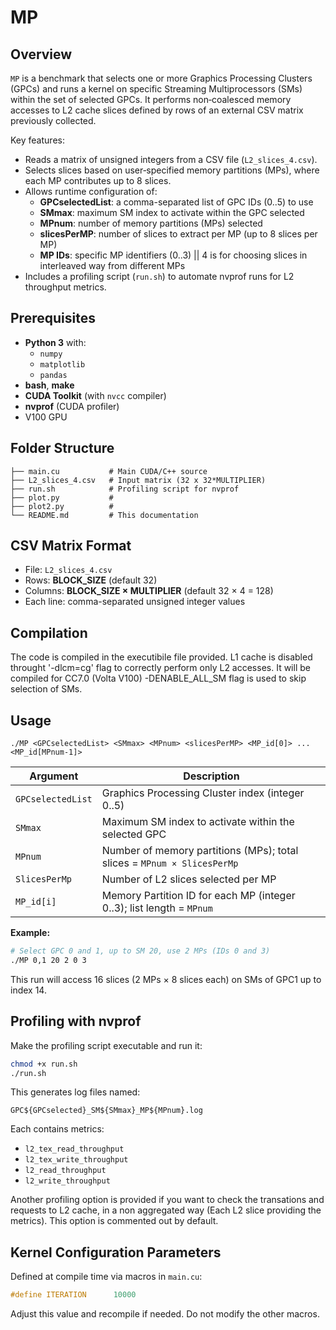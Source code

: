 # MP

## Overview

`MP` is a benchmark that selects one or more Graphics Processing Clusters (GPCs) and runs a kernel on specific Streaming Multiprocessors (SMs) within the set of selected GPCs. 
It performs non‑coalesced memory accesses to L2 cache slices defined by rows of an external CSV matrix previously collected.

Key features:
- Reads a matrix of unsigned integers from a CSV file (`L2_slices_4.csv`).
- Selects slices based on user‑specified memory partitions (MPs), where each MP contributes up to 8 slices.
- Allows runtime configuration of:
  - **GPCselectedList**: a comma-separated list of GPC IDs (0..5) to use
  - **SMmax**: maximum SM index to activate within the GPC selected
  - **MPnum**: number of memory partitions (MPs) selected
  - **slicesPerMP**: number of slices to extract per MP (up to 8 slices per MP)
  - **MP IDs**: specific MP identifiers (0..3) || 4 is for choosing slices in interleaved way from different MPs
- Includes a profiling script (`run.sh`) to automate nvprof runs for L2 throughput metrics.

## Prerequisites

- **Python 3** with:
  - `numpy`
  - `matplotlib`
  - `pandas`
- **bash**, **make**
- **CUDA Toolkit** (with `nvcc` compiler)
- **nvprof** (CUDA profiler)
- V100 GPU


## Folder Structure

```
├── main.cu           # Main CUDA/C++ source
├── L2_slices_4.csv   # Input matrix (32 x 32*MULTIPLIER)
├── run.sh            # Profiling script for nvprof
├── plot.py           # 
├── plot2.py          #
└── README.md         # This documentation
```

## CSV Matrix Format

- File: `L2_slices_4.csv`
- Rows: **BLOCK_SIZE** (default 32)
- Columns: **BLOCK_SIZE × MULTIPLIER** (default 32 × 4 = 128)
- Each line: comma-separated unsigned integer values

## Compilation

The code is compiled in the executibile file provided. L1 cache is disabled throught '-dlcm=cg' flag to correctly perform only L2 accesses. It will be compiled for CC7.0 (Volta V100)
-DENABLE_ALL_SM flag is used to skip selection of SMs.

## Usage

```
./MP <GPCselectedList> <SMmax> <MPnum> <slicesPerMP> <MP_id[0]> ... <MP_id[MPnum-1]>
```

| Argument            | Description                                                                                                                                                   |
|---------------------|---------------------------------------------------------------------------------------------------------------------------------------------------------------|                             
| `GPCselectedList`   | Graphics Processing Cluster index (integer 0..5) || 6 has 28 interleaved SMs from different GPCs (with no TPC contention)                                     |
| `SMmax`             | Maximum SM index to activate within the selected GPC                                                                                                          |
| `MPnum`             | Number of memory partitions (MPs); total slices = `MPnum × SlicesPerMp`                                                                                       |
| `SlicesPerMp`       | Number of L2 slices selected per MP                                                                                                                           |
| `MP_id[i]`          | Memory Partition ID for each MP (integer 0..3); list length = `MPnum` || MP 4 has L2 slices selected in a interleved way from all the MPs                     |

**Example:**
```bash
# Select GPC 0 and 1, up to SM 20, use 2 MPs (IDs 0 and 3)
./MP 0,1 20 2 0 3
```

This run will access 16 slices (2 MPs × 8 slices each) on SMs of GPC1 up to index 14.

## Profiling with nvprof

Make the profiling script executable and run it:

```bash
chmod +x run.sh
./run.sh
```

This generates log files named:
```
GPC${GPCselected}_SM${SMmax}_MP${MPnum}.log
```
Each contains metrics:
- `l2_tex_read_throughput`
- `l2_tex_write_throughput`
- `l2_read_throughput`
- `l2_write_throughput`

Another profiling option is provided if you want to check the transations and requests to L2 cache, in a non aggregated way (Each L2 slice providing the metrics). 
This option is commented out by default.

## Kernel Configuration Parameters

Defined at compile time via macros in `main.cu`:
```cpp
#define ITERATION      10000
```
Adjust this value and recompile if needed.
Do not modify the other macros.
